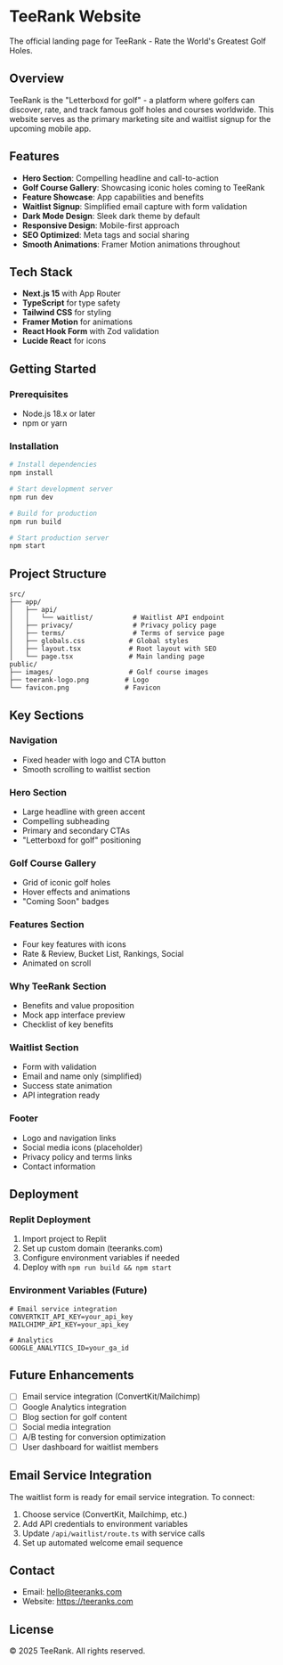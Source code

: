 # TeeRank Website

The official landing page for TeeRank - Rate the World's Greatest Golf Holes.

## Overview

TeeRank is the "Letterboxd for golf" - a platform where golfers can discover, rate, and track famous golf holes and courses worldwide. This website serves as the primary marketing site and waitlist signup for the upcoming mobile app.

## Features

- **Hero Section**: Compelling headline and call-to-action
- **Golf Course Gallery**: Showcasing iconic holes coming to TeeRank
- **Feature Showcase**: App capabilities and benefits
- **Waitlist Signup**: Simplified email capture with form validation
- **Dark Mode Design**: Sleek dark theme by default
- **Responsive Design**: Mobile-first approach
- **SEO Optimized**: Meta tags and social sharing
- **Smooth Animations**: Framer Motion animations throughout

## Tech Stack

- **Next.js 15** with App Router
- **TypeScript** for type safety
- **Tailwind CSS** for styling
- **Framer Motion** for animations
- **React Hook Form** with Zod validation
- **Lucide React** for icons

## Getting Started

### Prerequisites

- Node.js 18.x or later
- npm or yarn

### Installation

```bash
# Install dependencies
npm install

# Start development server
npm run dev

# Build for production
npm run build

# Start production server
npm start
```

## Project Structure

```
src/
├── app/
│   ├── api/
│   │   └── waitlist/          # Waitlist API endpoint
│   ├── privacy/               # Privacy policy page
│   ├── terms/                 # Terms of service page
│   ├── globals.css           # Global styles
│   ├── layout.tsx            # Root layout with SEO
│   └── page.tsx              # Main landing page
public/
├── images/                   # Golf course images
├── teerank-logo.png         # Logo
└── favicon.png              # Favicon
```

## Key Sections

### Navigation
- Fixed header with logo and CTA button
- Smooth scrolling to waitlist section

### Hero Section
- Large headline with green accent
- Compelling subheading
- Primary and secondary CTAs
- "Letterboxd for golf" positioning

### Golf Course Gallery
- Grid of iconic golf holes
- Hover effects and animations
- "Coming Soon" badges

### Features Section
- Four key features with icons
- Rate & Review, Bucket List, Rankings, Social
- Animated on scroll

### Why TeeRank Section
- Benefits and value proposition
- Mock app interface preview
- Checklist of key benefits

### Waitlist Section
- Form with validation
- Email and name only (simplified)
- Success state animation
- API integration ready

### Footer
- Logo and navigation links
- Social media icons (placeholder)
- Privacy policy and terms links
- Contact information

## Deployment

### Replit Deployment

1. Import project to Replit
2. Set up custom domain (teeranks.com)
3. Configure environment variables if needed
4. Deploy with `npm run build && npm start`

### Environment Variables (Future)

```env
# Email service integration
CONVERTKIT_API_KEY=your_api_key
MAILCHIMP_API_KEY=your_api_key

# Analytics
GOOGLE_ANALYTICS_ID=your_ga_id
```

## Future Enhancements

- [ ] Email service integration (ConvertKit/Mailchimp)
- [ ] Google Analytics integration
- [ ] Blog section for golf content
- [ ] Social media integration
- [ ] A/B testing for conversion optimization
- [ ] User dashboard for waitlist members

## Email Service Integration

The waitlist form is ready for email service integration. To connect:

1. Choose service (ConvertKit, Mailchimp, etc.)
2. Add API credentials to environment variables
3. Update `/api/waitlist/route.ts` with service calls
4. Set up automated welcome email sequence

## Contact

- Email: hello@teeranks.com
- Website: https://teeranks.com

## License

© 2025 TeeRank. All rights reserved.
